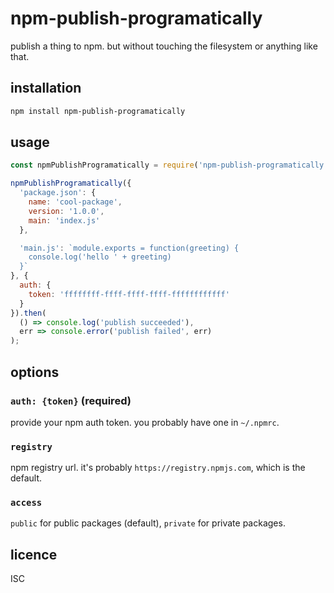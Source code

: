 # npm-publish-programatically

publish a thing to npm. but without touching the filesystem or anything like that.

## installation

```sh
npm install npm-publish-programatically
```

## usage

```js
const npmPublishProgramatically = require('npm-publish-programatically');

npmPublishProgramatically({
  'package.json': {
    name: 'cool-package',
    version: '1.0.0',
    main: 'index.js'
  },

  'main.js': `module.exports = function(greeting) {
    console.log('hello ' + greeting)
  }`
}, {
  auth: {
    token: 'ffffffff-ffff-ffff-ffff-ffffffffffff'
  }
}).then(
  () => console.log('publish succeeded'),
  err => console.error('publish failed', err)
);
```

## options
### `auth: {token}` (required)
provide your npm auth token. you probably have one in `~/.npmrc`.

### `registry`
npm registry url. it's probably `https://registry.npmjs.com`, which is the default.

### `access`
`public` for public packages (default), `private` for private packages.

## licence

ISC